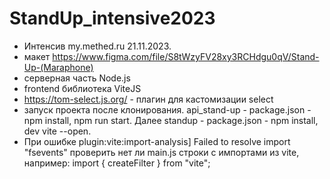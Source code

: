# StandUp_intensive2023

- Интенсив my.methed.ru 21.11.2023.
- макет https://www.figma.com/file/S8tWzyFV28xy3RCHdgu0qV/Stand-Up-(Maraphone)
- серверная часть Node.js
- frontend библиотека ViteJS
- https://tom-select.js.org/ - плагин для кастомизации select
- запуск проекта после клонирования. api_stand-up - package.json - npm install, npm run start. Далее standup - package.json - npm install, dev vite --open.
- При ошибке plugin:vite:import-analysis] Failed to resolve import "fsevents" проверить нет ли main.js строки с импортами из vite, например: import { createFilter } from "vite";
